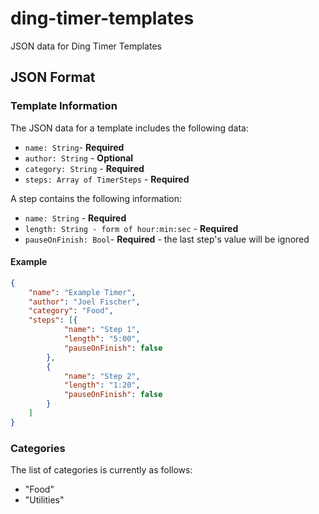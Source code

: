 # ding-timer-templates
JSON data for Ding Timer Templates

## JSON Format

### Template Information
The JSON data for a template includes the following data:

* `name: String`- **Required**
* `author: String` - **Optional**
* `category: String` - **Required**
* `steps: Array of TimerSteps` - **Required**

A step contains the following information:

* `name: String` - **Required**
* `length: String - form of hour:min:sec` - **Required**
* `pauseOnFinish: Bool`- **Required** - the last step's value will be ignored

#### Example
```json
{
	"name": "Example Timer",
	"author": "Joel Fischer",
	"category": "Food",
	"steps": [{
			"name": "Step 1",
			"length": "5:00",
			"pauseOnFinish": false
		},
		{
			"name": "Step 2",
			"length": "1:20",
			"pauseOnFinish": false
		}
	]
}
```

### Categories
The list of categories is currently as follows:
* "Food"
* "Utilities"
